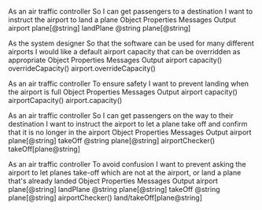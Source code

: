 As an air traffic controller
So I can get passengers to a destination
I want to instruct the airport to land a plane
Object       Properties        Messages              Output
airport      plane[@string]    landPlane @string     plane[@string]


As the system designer
So that the software can be used for many different airports
I would like a default airport capacity that can be overridden as appropriate
Object       Properties       Messages             Output
airport      capacity()       overrideCapacity()   airport.overrideCapacity()


As an air traffic controller
To ensure safety
I want to prevent landing when the airport is full
Object       Properties        Messages                 Output
airport      capacity()        airportCapacity()        airport.capacity()


As an air traffic controller
So I can get passengers on the way to their destination
I want to instruct the airport to let a plane take off and confirm that it is no longer in the airport
Object       Properties        Messages            Output
airport      plane[@string]    takeOff @string     plane[@string]
                               airportChecker()    takeOff[plane@string]


As an air traffic controller
To avoid confusion
I want to prevent asking the airport to let planes take-off which are not at the airport, or land a plane that's already landed
Object       Properties        Messages            Output
airport      plane[@string]    landPlane @string   plane[@string]
                               takeOff @string     plane[@string]
                               airportChecker()    land/takeOff[plane@string]